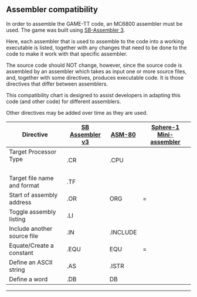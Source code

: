 ## Assembler compatibility

In order to assemble the GAME-TT code, an MC6800 assembler must be used. The game was built using [SB-Assembler 3](https://www.sbprojects.net/sbasm/).

Here, each assembler that is used to assemble to the code into a working executable is listed, together with any changes that need to be done to the code to make it work with that specific assembler. 

The source code should NOT change, however, since the source code is assembled by an assembler which takes as input one or more source files, and, together with some directives, produces executable code. It is those directives that differ between assemblers.

This compatibility chart is designed to assist developers in adapting this code (and other code) for different assemblers.

Other directives may be added over time as they are used.

|<b>Directive<b>|<b>[SB Assembler v3](sbasm3.md)</b>|<b>[ASM-80](asm80.md)</b>|[Sphere-1 Mini-assembler](sphere-mini.md)|
|-|-|-|-|
|Target Processor Type<pre>|.CR| .CPU|
|Target file name and format|.TF||
|Start of assembly address|.OR|ORG|=|
|Toggle assembly listing|.LI||
|Include another source file|.IN|.INCLUDE|
|Equate/Create a constant|.EQU|EQU|=|
|Define an ASCII string|.AS|.ISTR|
|Define a word|.DB|DB|
<hr>
